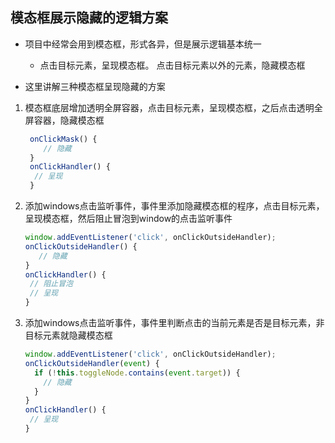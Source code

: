 ## 模态框展示隐藏的逻辑方案
+ 项目中经常会用到模态框，形式各异，但是展示逻辑基本统一
  + 点击目标元素，呈现模态框。 点击目标元素以外的元素，隐藏模态框
  
+ 这里讲解三种模态框呈现隐藏的方案
1. 模态框底层增加透明全屏容器，点击目标元素，呈现模态框，之后点击透明全屏容器，隐藏模态框
   ```js
    onClickMask() {
       // 隐藏
    }
    onClickHandler() {
     // 呈现
    }
    ```
2. 添加windows点击监听事件，事件里添加隐藏模态框的程序，点击目标元素，呈现模态框，然后阻止冒泡到window的点击监听事件
    ```js
    window.addEventListener('click', onClickOutsideHandler);
    onClickOutsideHandler() {
       // 隐藏
    }
    onClickHandler() {
     // 阻止冒泡
     // 呈现
    }
    ```
3. 添加windows点击监听事件，事件里判断点击的当前元素是否是目标元素，非目标元素就隐藏模态框
    ```js
    window.addEventListener('click', onClickOutsideHandler);
    onClickOutsideHandler(event) {
      if (!this.toggleNode.contains(event.target)) {
        // 隐藏
      }
    }
    onClickHandler() {
     // 呈现
    }
    ```
